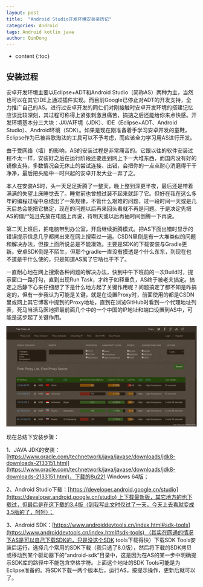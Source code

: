 ```yaml
---
layout: post
title:  "Android Studio开发环境安装亲历记"
categories: Android
tags: Android kotlin java
author: QinDong
---
```


* content
{:toc}

## 安装过程
安卓开发环境主要以Eclipse+ADT和Android Studio（简称AS）两种为主，当然也可以在其它IDE上通过插件实现。而目前Google已停止对ADT的开发支持，全力推广自己的AS。进行过安卓开发的同仁们对刚接触时安卓开发环境的搭建记忆应该比较深刻，其过程可称得上紧张刺激且痛苦，搞掂之后还能给你来点快感。开发环境基本分三大块：JAVA环境（JDK）、IDE（Eclipse+ADT、Android Studio）、Android环境（SDK）。如果是现在刚准备着手学习安卓开发的童鞋，Eclipse作为已被谷歌淘汰的工具可以不予考虑，而应该全力学习用AS进行开发。

由于受网络（墙）的影响，AS的安装过程是非常痛苦的。它跟以往的软件安装过程不太一样，安装好之后在运行阶段还要连到网上下一大堆东西，而国内没有好的镜像支持，多数情况会无休止的尝试连接、出错，会把你的一点点耐心消磨得干干净净，最后把头脑中一时兴起的安卓开发大业一弃了之。

本人在安装AS时，头一天足足折腾了一整天，晚上整到深更半夜，最后还是带着满满的失望上床睡觉去了。睡觉前也曾想过装不起来就卸了它。但好在我在这么多年的编程过程中总结出了一条规律，不管什么艰难的问题，过一段时间一天或是几天后总会能把它搞定，现在的问题以后再来回头看就不再是问题。于是决定先把AS的僵尸姑且先放在电脑上再说，待明天或以后再抽时间倒腾一下再说。

第二天上班后，把电脑带到办公室，开启继续折腾模式。把AS下面出错时显示的错误提示信息几乎都拷出来在网上搜索过一遍。CSDN里倒是有一大堆类似的问题和解决办法，但按上面所说总是不能凑效。主要是SDK的下载安装与Gradle更新。安卓SDK倒是不陌生，但那个gradle一直没有摸透是个什么东东，到现在也不道是干什么使的，只是知道AS离了它啥也干不了。

一直耐心地在网上搜索各种问题的解决办法，快到中午下班前的一次Build时，提示窗口一路打勾，直到出现Run Task，才终于如释重负，AS终于被老夫搞定。搞定之后静下心来仔细想了下是什么地方起了关键作用呢？问题搞定了都不知是咋搞定的，但有一步我认为可能是关键，就是在设置Proxy时，前面使用的都是CSDN里或网上其它博客中提到的Proxy地址，直到在浏览GitHub时看到一个代理地址列表，死马当活马医地把最前面几个中的一个中国的IP地址和端口设置到AS中，可能是这步起了关键作用。

![](images/2019/20190906092148737.png)

现在总结下安装步骤：

1、JAVA JDK的安装：[https://www.oracle.com/technetwork/java/javase/downloads/jdk8-downloads-2133151.html](https://www.oracle.com/technetwork/java/javase/downloads/jdk8-downloads-2133151.html)，下载的8u221 Windows 64版；

2、Android Studio下载：[https://developer.android.google.cn/studio](https://developer.android.google.cn/studio) 上下载最新版，其它地方的也下载过，但最后是在这下载的3.4版（到我写此文时仅过了一天，今天上去看就变成3.5版的了，呵呵）；

3、Android SDK：[https://www.androiddevtools.cn/index.html#sdk-tools](https://www.androiddevtools.cn/index.html#sdk-tools) （其实在网通的情况下AS是可以自己下载SDK的，只是没这个SDK tools下载得快）下载SDK Tools安装后运行，选择几个常用的SDK下载（我只选了8.0版），然后将下载的SDK拷贝或移动到某个驱动器下的“android-sdk”目录中，这是因为在AS的某一步中明确提示SDK库的路径中不能包含空格字符。上面这个地址的SDK Tools可能是为Eclipse准备的。将SDK下载一两个版本后，运行AS，按提示操作，更新后就可以了。
